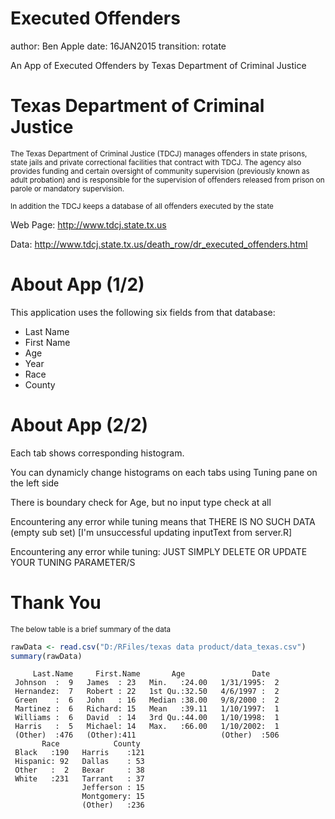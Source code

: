 Executed Offenders
===
author: Ben Apple
date: 16JAN2015
transition: rotate

An App of Executed Offenders by
    Texas Department of Criminal Justice 

Texas Department of Criminal Justice 
===

<small>The Texas Department of Criminal Justice (TDCJ) manages offenders in state prisons, state jails and private correctional facilities that contract with TDCJ. The agency also provides funding and certain oversight of community supervision (previously known as adult probation) and is responsible for the supervision of offenders released from prison on parole or mandatory supervision. 

In addition the TDCJ keeps a database of all offenders executed by the state</small>

Web Page: http://www.tdcj.state.tx.us

Data: http://www.tdcj.state.tx.us/death_row/dr_executed_offenders.html

About App (1/2)
========================================================

This application uses the following six fields from that database: 
* Last Name
* First Name
* Age 
* Year
* Race
* County


About App (2/2)
========================================================

Each tab shows corresponding histogram.

You can dynamicly change histograms on each tabs using Tuning pane on the left side

There is boundary check for Age, but no input type check at all

Encountering any error while tuning means that THERE IS NO SUCH DATA (empty sub set) [I'm unsuccessful updating inputText from server.R]

Encountering any error while tuning: JUST SIMPLY DELETE OR UPDATE YOUR TUNING PARAMETER/S

Thank You
========================================================

<small> The below table is a brief summary of the data </small>


```r
rawData <- read.csv("D:/RFiles/texas data product/data_texas.csv")
summary(rawData)
```

```
     Last.Name     First.Name       Age               Date    
 Johnson  :  9   James  : 23   Min.   :24.00   1/31/1995:  2  
 Hernandez:  7   Robert : 22   1st Qu.:32.50   4/6/1997 :  2  
 Green    :  6   John   : 16   Median :38.00   9/8/2000 :  2  
 Martinez :  6   Richard: 15   Mean   :39.11   1/10/1997:  1  
 Williams :  6   David  : 14   3rd Qu.:44.00   1/10/1998:  1  
 Harris   :  5   Michael: 14   Max.   :66.00   1/10/2002:  1  
 (Other)  :476   (Other):411                   (Other)  :506  
       Race            County   
 Black   :190   Harris    :121  
 Hispanic: 92   Dallas    : 53  
 Other   :  2   Bexar     : 38  
 White   :231   Tarrant   : 37  
                Jefferson : 15  
                Montgomery: 15  
                (Other)   :236  
```

